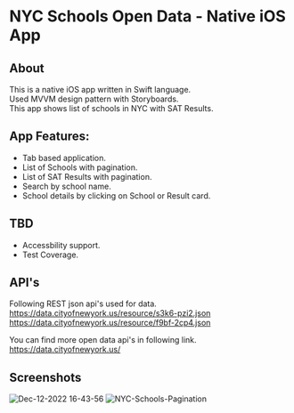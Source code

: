# NYC Schools Open Data - Native iOS App

## About

This is a native iOS app written in Swift language.<br/>
Used MVVM design pattern with Storyboards.<br/>
This app shows list of schools in NYC with SAT Results.

## App Features:
- Tab based application.<br/>
- List of Schools with pagination.<br/>
- List of SAT Results with pagination.<br/>
- Search by school name.<br/>
- School details by clicking on School or Result card.

## TBD
- Accessbility support.<br/>
- Test Coverage.

## API's
Following REST json api's used for data.<br/>
https://data.cityofnewyork.us/resource/s3k6-pzi2.json<br/>
https://data.cityofnewyork.us/resource/f9bf-2cp4.json<br/>

You can find more open data api's in following link.<br/>
https://data.cityofnewyork.us/

## Screenshots
![Dec-12-2022 16-43-56](https://user-images.githubusercontent.com/26078773/207182291-57d6b524-58ed-4b11-9cbd-227d3f829f27.gif)
![NYC-Schools-Pagination](https://user-images.githubusercontent.com/26078773/207182350-c0553ddc-57a3-4dd4-b771-4e41396b4b06.gif)
